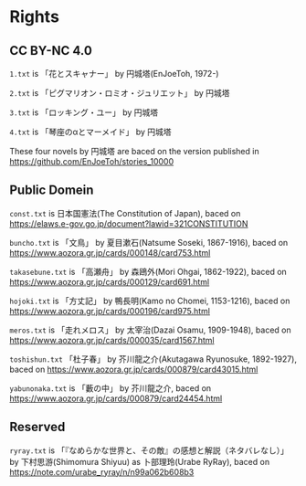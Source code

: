 # Rights

## CC BY-NC 4.0
`1.txt` is 「花とスキャナー」 by 円城塔(EnJoeToh, 1972-)

`2.txt` is 「ピグマリオン・ロミオ・ジュリエット」 by 円城塔

`3.txt` is 「ロッキング・ユー」 by 円城塔

`4.txt` is 「琴座のαとマーメイド」 by 円城塔

These four novels by 円城塔 are baced on the version published in https://github.com/EnJoeToh/stories_10000

## Public Domein

`const.txt` is 日本国憲法(The Constitution of Japan), baced on https://elaws.e-gov.go.jp/document?lawid=321CONSTITUTION

`buncho.txt` is 「文鳥」 by 夏目漱石(Natsume Soseki, 1867-1916), baced on https://www.aozora.gr.jp/cards/000148/card753.html

`takasebune.txt` is 「高瀬舟」 by 森鴎外(Mori Ohgai, 1862-1922), baced on https://www.aozora.gr.jp/cards/000129/card691.html

`hojoki.txt` is 「方丈記」 by 鴨長明(Kamo no Chomei, 1153-1216), baced on https://www.aozora.gr.jp/cards/000196/card975.html

`meros.txt` is 「走れメロス」 by 太宰治(Dazai Osamu, 1909-1948), baced on https://www.aozora.gr.jp/cards/000035/card1567.html

`toshishun.txt` 「杜子春」 by 芥川龍之介(Akutagawa Ryunosuke, 1892-1927), baced on https://www.aozora.gr.jp/cards/000879/card43015.html

`yabunonaka.txt` is 「藪の中」 by 芥川龍之介, baced on https://www.aozora.gr.jp/cards/000879/card24454.html

## Reserved

`ryray.txt` is 「『なめらかな世界と、その敵』の感想と解説（ネタバレなし）」 by 下村思游(Shimomura Shiyuu) as 卜部理玲(Urabe RyRay), baced on https://note.com/urabe_ryray/n/n99a062b608b3